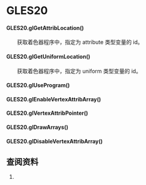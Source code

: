 # GLES20

#### GLES20.glGetAttribLocation()

　　获取着色器程序中，指定为 attribute 类型变量的 id。



#### GLES20.glGetUniformLocation()

　　获取着色器程序中，指定为 uniform 类型变量的 id。



#### GLES20.glUseProgram()



#### GLES20.glEnableVertexAttribArray()



#### GLES20.glVertexAttribPointer()



#### GLES20.glDrawArrays()



#### GLES20.glDisableVertexAttribArray()





## 查阅资料

1. 

